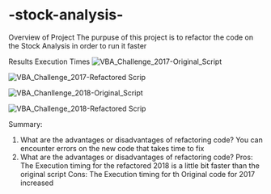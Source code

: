 # -stock-analysis-
Overview of Project
The purpuse of this project is to refactor the code on the Stock Analysis in order to run it faster

Results
Execution Times
![VBA_Challenge_2017-Original_Script](https://user-images.githubusercontent.com/90288638/134781496-9fc9a839-5a38-4a11-8652-c78dc32fe4a9.jpg)

![VBA_Challenge_2017-Refactored Scrip](https://user-images.githubusercontent.com/90288638/134781513-285c3fe5-4ecb-4ea0-a222-3cc1016587fd.jpg)

![VBA_Chanllenge_2018-Original_Script](https://user-images.githubusercontent.com/90288638/134781574-a711665d-8acb-41f0-8e6f-bc5cc714b5f8.jpg)

![VBA_Challenge_2018-Refactored Scrip](https://user-images.githubusercontent.com/90288638/134781576-1ceb13bf-634e-43e2-8e1a-2dc69489fc46.jpg)

Summary:
1. What are the advantages or disadvantages of refactoring code? You can encounter errors on the new code that takes time to fix
2. What are the advantages or disadvantages of refactoring code? Pros: The Execution timing for the refactored 2018 is a little bit faster than the original script Cons: The Execution timing for th Original code for 2017 increased




